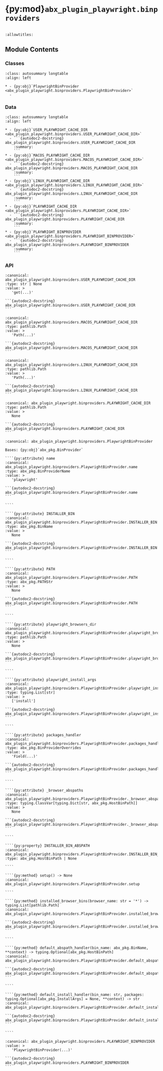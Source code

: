 # {py:mod}`abx_plugin_playwright.binproviders`

```{py:module} abx_plugin_playwright.binproviders
```

```{autodoc2-docstring} abx_plugin_playwright.binproviders
:allowtitles:
```

## Module Contents

### Classes

````{list-table}
:class: autosummary longtable
:align: left

* - {py:obj}`PlaywrightBinProvider <abx_plugin_playwright.binproviders.PlaywrightBinProvider>`
  -
````

### Data

````{list-table}
:class: autosummary longtable
:align: left

* - {py:obj}`USER_PLAYWRIGHT_CACHE_DIR <abx_plugin_playwright.binproviders.USER_PLAYWRIGHT_CACHE_DIR>`
  - ```{autodoc2-docstring} abx_plugin_playwright.binproviders.USER_PLAYWRIGHT_CACHE_DIR
    :summary:
    ```
* - {py:obj}`MACOS_PLAYWRIGHT_CACHE_DIR <abx_plugin_playwright.binproviders.MACOS_PLAYWRIGHT_CACHE_DIR>`
  - ```{autodoc2-docstring} abx_plugin_playwright.binproviders.MACOS_PLAYWRIGHT_CACHE_DIR
    :summary:
    ```
* - {py:obj}`LINUX_PLAYWRIGHT_CACHE_DIR <abx_plugin_playwright.binproviders.LINUX_PLAYWRIGHT_CACHE_DIR>`
  - ```{autodoc2-docstring} abx_plugin_playwright.binproviders.LINUX_PLAYWRIGHT_CACHE_DIR
    :summary:
    ```
* - {py:obj}`PLAYWRIGHT_CACHE_DIR <abx_plugin_playwright.binproviders.PLAYWRIGHT_CACHE_DIR>`
  - ```{autodoc2-docstring} abx_plugin_playwright.binproviders.PLAYWRIGHT_CACHE_DIR
    :summary:
    ```
* - {py:obj}`PLAYWRIGHT_BINPROVIDER <abx_plugin_playwright.binproviders.PLAYWRIGHT_BINPROVIDER>`
  - ```{autodoc2-docstring} abx_plugin_playwright.binproviders.PLAYWRIGHT_BINPROVIDER
    :summary:
    ```
````

### API

````{py:data} USER_PLAYWRIGHT_CACHE_DIR
:canonical: abx_plugin_playwright.binproviders.USER_PLAYWRIGHT_CACHE_DIR
:type: str | None
:value: >
   'get(...)'

```{autodoc2-docstring} abx_plugin_playwright.binproviders.USER_PLAYWRIGHT_CACHE_DIR
```

````

````{py:data} MACOS_PLAYWRIGHT_CACHE_DIR
:canonical: abx_plugin_playwright.binproviders.MACOS_PLAYWRIGHT_CACHE_DIR
:type: pathlib.Path
:value: >
   'Path(...)'

```{autodoc2-docstring} abx_plugin_playwright.binproviders.MACOS_PLAYWRIGHT_CACHE_DIR
```

````

````{py:data} LINUX_PLAYWRIGHT_CACHE_DIR
:canonical: abx_plugin_playwright.binproviders.LINUX_PLAYWRIGHT_CACHE_DIR
:type: pathlib.Path
:value: >
   'Path(...)'

```{autodoc2-docstring} abx_plugin_playwright.binproviders.LINUX_PLAYWRIGHT_CACHE_DIR
```

````

````{py:data} PLAYWRIGHT_CACHE_DIR
:canonical: abx_plugin_playwright.binproviders.PLAYWRIGHT_CACHE_DIR
:type: pathlib.Path
:value: >
   None

```{autodoc2-docstring} abx_plugin_playwright.binproviders.PLAYWRIGHT_CACHE_DIR
```

````

`````{py:class} PlaywrightBinProvider(/, **data: typing.Any)
:canonical: abx_plugin_playwright.binproviders.PlaywrightBinProvider

Bases: {py:obj}`abx_pkg.BinProvider`

````{py:attribute} name
:canonical: abx_plugin_playwright.binproviders.PlaywrightBinProvider.name
:type: abx_pkg.BinProviderName
:value: >
   'playwright'

```{autodoc2-docstring} abx_plugin_playwright.binproviders.PlaywrightBinProvider.name
```

````

````{py:attribute} INSTALLER_BIN
:canonical: abx_plugin_playwright.binproviders.PlaywrightBinProvider.INSTALLER_BIN
:type: abx_pkg.BinName
:value: >
   None

```{autodoc2-docstring} abx_plugin_playwright.binproviders.PlaywrightBinProvider.INSTALLER_BIN
```

````

````{py:attribute} PATH
:canonical: abx_plugin_playwright.binproviders.PlaywrightBinProvider.PATH
:type: abx_pkg.PATHStr
:value: >
   None

```{autodoc2-docstring} abx_plugin_playwright.binproviders.PlaywrightBinProvider.PATH
```

````

````{py:attribute} playwright_browsers_dir
:canonical: abx_plugin_playwright.binproviders.PlaywrightBinProvider.playwright_browsers_dir
:type: pathlib.Path
:value: >
   None

```{autodoc2-docstring} abx_plugin_playwright.binproviders.PlaywrightBinProvider.playwright_browsers_dir
```

````

````{py:attribute} playwright_install_args
:canonical: abx_plugin_playwright.binproviders.PlaywrightBinProvider.playwright_install_args
:type: typing.List[str]
:value: >
   ['install']

```{autodoc2-docstring} abx_plugin_playwright.binproviders.PlaywrightBinProvider.playwright_install_args
```

````

````{py:attribute} packages_handler
:canonical: abx_plugin_playwright.binproviders.PlaywrightBinProvider.packages_handler
:type: abx_pkg.BinProviderOverrides
:value: >
   'Field(...)'

```{autodoc2-docstring} abx_plugin_playwright.binproviders.PlaywrightBinProvider.packages_handler
```

````

````{py:attribute} _browser_abspaths
:canonical: abx_plugin_playwright.binproviders.PlaywrightBinProvider._browser_abspaths
:type: typing.ClassVar[typing.Dict[str, abx_pkg.HostBinPath]]
:value: >
   None

```{autodoc2-docstring} abx_plugin_playwright.binproviders.PlaywrightBinProvider._browser_abspaths
```

````

````{py:property} INSTALLER_BIN_ABSPATH
:canonical: abx_plugin_playwright.binproviders.PlaywrightBinProvider.INSTALLER_BIN_ABSPATH
:type: abx_pkg.HostBinPath | None

````

````{py:method} setup() -> None
:canonical: abx_plugin_playwright.binproviders.PlaywrightBinProvider.setup

````

````{py:method} installed_browser_bins(browser_name: str = '*') -> typing.List[pathlib.Path]
:canonical: abx_plugin_playwright.binproviders.PlaywrightBinProvider.installed_browser_bins

```{autodoc2-docstring} abx_plugin_playwright.binproviders.PlaywrightBinProvider.installed_browser_bins
```

````

````{py:method} default_abspath_handler(bin_name: abx_pkg.BinName, **context) -> typing.Optional[abx_pkg.HostBinPath]
:canonical: abx_plugin_playwright.binproviders.PlaywrightBinProvider.default_abspath_handler

```{autodoc2-docstring} abx_plugin_playwright.binproviders.PlaywrightBinProvider.default_abspath_handler
```

````

````{py:method} default_install_handler(bin_name: str, packages: typing.Optional[abx_pkg.InstallArgs] = None, **context) -> str
:canonical: abx_plugin_playwright.binproviders.PlaywrightBinProvider.default_install_handler

```{autodoc2-docstring} abx_plugin_playwright.binproviders.PlaywrightBinProvider.default_install_handler
```

````

`````

````{py:data} PLAYWRIGHT_BINPROVIDER
:canonical: abx_plugin_playwright.binproviders.PLAYWRIGHT_BINPROVIDER
:value: >
   'PlaywrightBinProvider(...)'

```{autodoc2-docstring} abx_plugin_playwright.binproviders.PLAYWRIGHT_BINPROVIDER
```

````
